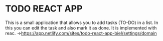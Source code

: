# TODO REACT APP
This is a small application that allows you to add tasks (TO-DO) in a list. In this you can edit the task and also mark it as done. It is implemented with reac.
->https://app.netlify.com/sites/todo-react-app-biel/settings/domain
